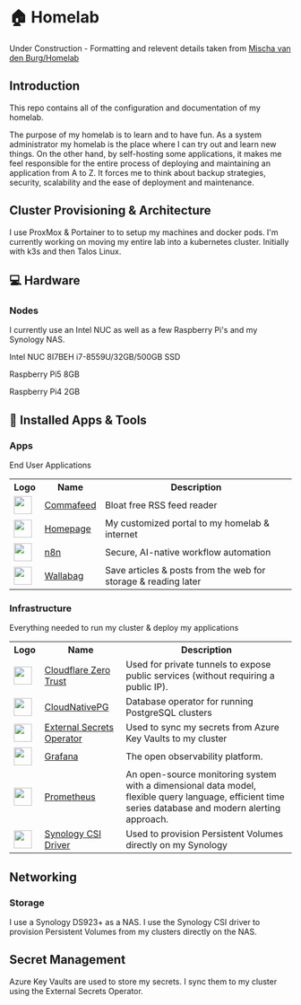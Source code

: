 # 🏠 Homelab   
Under Construction - Formatting and relevent details taken from <a href="https://github.com/mischavandenburg/homelab/">Mischa van den Burg/Homelab</a>

## Introduction

This repo contains all of the configuration and documentation of my homelab.

The purpose of my homelab is to learn and to have fun. As a system administrator my homelab is the place where I can try out and learn new things. On the other hand, by self-hosting some applications, it makes me feel responsible for the entire process of deploying and maintaining an application from A to Z. It forces me to think about backup strategies, security, scalability and the ease of deployment and maintenance.

## Cluster Provisioning & Architecture

I use ProxMox & Portainer to to setup my machines and docker pods. I'm currently working on moving my entire lab into a kubernetes cluster. Initially with k3s and then Talos Linux.

## :computer: Hardware

### Nodes

I currently use an Intel NUC as well as a few Raspberry Pi's and my Synology NAS.

Intel NUC 8I7BEH i7-8559U/32GB/500GB SSD

Raspberry Pi5 8GB

Raspberry Pi4 2GB


## :rocket: Installed Apps & Tools

### Apps

End User Applications
<table>
    <tr>
        <th>Logo</th>
        <th>Name</th>
        <th>Description</th>
    </tr>
    <tr>
        <td><img width="32" src="https://cdn.jsdelivr.net/gh/homarr-labs/dashboard-icons/svg/commafeed.svg"></td>
        <td><a href="https://www.commafeed.com/#/welcome">Commafeed</a></td>
        <td>Bloat free RSS feed reader</td>
    </tr>
    <tr>
        <td><img width="32" src="https://www.svgrepo.com/download/499807/home-page.svg"></td>
        <td><a href="https://github.com/gethomepage/homepage">Homepage</a></td>
        <td>My customized portal to my homelab & internet</td>
    </tr>
    <tr>
        <td><img width="32" src="https://cdn.jsdelivr.net/gh/homarr-labs/dashboard-icons/svg/n8n.svg"></td>
        <td><a href="https://n8n.io/">n8n</a></td>
        <td>Secure, AI-native workflow automation</td>
    </tr>
    <tr>
        <td><img width="32" src="https://cdn.jsdelivr.net/gh/homarr-labs/dashboard-icons/svg/wallabag-light.svg"></td>
        <td><a href="https://wallabag.org/">Wallabag</a></td>
        <td>Save articles & posts from the web for storage & reading later</td>
    </tr>
</table>

### Infrastructure

Everything needed to run my cluster & deploy my applications
<table>
    <tr>
        <th>Logo</th>
        <th>Name</th>
        <th>Description</th>
    </tr>
    <tr>
        <td><img width="32" src="https://cdn.jsdelivr.net/gh/walkxcode/dashboard-icons/png/cloudflare-zero-trust.png"></td>
        <td><a href="https://developers.cloudflare.com/cloudflare-one/">Cloudflare Zero Trust</a></td>
        <td>Used for private tunnels to expose public services (without requiring a public IP).</td>
    </tr>
    <tr>
        <td><img width="32" src="https://cdn.jsdelivr.net/gh/homarr-labs/dashboard-icons/svg/postgresql.svg"></td>
        <td><a href="https://cloudnative-pg.io/">CloudNativePG</a></td>
        <td>Database operator for running PostgreSQL clusters</td>
    </tr>
    <tr>
        <td><img width="32" src="https://www.svgrepo.com/download/477066/lock.svg"></td>
        <td><a href="https://external-secrets.io/latest/">External Secrets Operator</a></td>
        <td>Used to sync my secrets from Azure Key Vaults to my cluster</td>
    </tr>
    <tr>
        <td><img width="32" src="https://cdn.jsdelivr.net/gh/walkxcode/dashboard-icons/svg/grafana.svg"></td>
        <td><a href="https://grafana.com/">Grafana</a></td>
        <td>The open observability platform.</td>
    </tr>
    <tr>
        <td><img width="32" src="https://cdn.jsdelivr.net/gh/walkxcode/dashboard-icons/svg/prometheus.svg"></td>
        <td><a href="https://prometheus.io/">Prometheus</a></td>
        <td>An open-source monitoring system with a dimensional data model, flexible query language, efficient time series database and modern alerting approach.</td>
    </tr>
    <tr>
        <td><img width="32" src="https://cdn.jsdelivr.net/gh/homarr-labs/dashboard-icons/svg/synology.svg"></td>
        <td><a href="https://github.com/SynologyOpenSource/synology-csi">Synology CSI Driver</a></td>
        <td>Used to provision Persistent Volumes directly on my Synology</td>
    </tr>
</table>

## Networking

<TBA>

### Storage

I use a Synology DS923+ as a NAS. I use the Synology CSI driver to provision Persistent Volumes from my clusters directly on the NAS.

## Secret Management

Azure Key Vaults are used to store my secrets. I sync them to my cluster using the External Secrets Operator.
